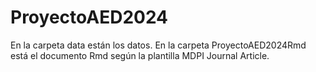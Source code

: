 # ProyectoAED2024

En la carpeta data están los datos.
En la carpeta ProyectoAED2024Rmd está el documento Rmd según la plantilla MDPI Journal Article.
